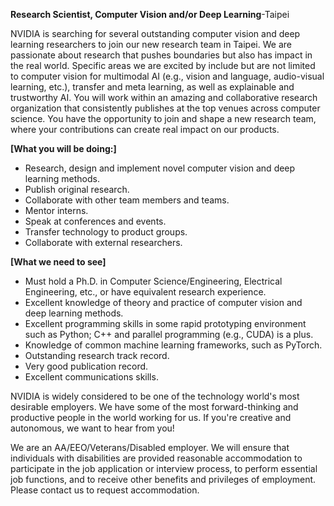 **Research Scientist, Computer Vision and/or Deep Learning**-Taipei

NVIDIA is searching for several outstanding computer vision and deep learning researchers to join our new research team in Taipei. We are passionate about research that pushes boundaries but also has impact in the real world. Specific areas we are excited by include but are not limited to computer vision for multimodal AI (e.g., vision and language, audio-visual learning, etc.), transfer and meta learning, as well as explainable and trustworthy AI. You will work within an amazing and collaborative research organization that consistently publishes at the top venues across computer science. You have the opportunity to join and shape a new research team, where your contributions can create real impact on our products.

**[What you will be doing:]** 
-  Research, design and implement novel computer vision and deep learning methods.
-  Publish original research.
-  Collaborate with other team members and teams.
-  Mentor interns.
-  Speak at conferences and events.
-  Transfer technology to product groups.
-  Collaborate with external researchers.

**[What we need to see]**
-  Must hold a Ph.D. in Computer Science/Engineering, Electrical Engineering, etc., or have equivalent research experience.
-  Excellent knowledge of theory and practice of computer vision and deep learning methods.
-  Excellent programming skills in some rapid prototyping environment such as Python; C++ and parallel programming (e.g., CUDA) is a plus.
-  Knowledge of common machine learning frameworks, such as PyTorch.
-  Outstanding research track record.
-  Very good publication record.
-  Excellent communications skills.

NVIDIA is widely considered to be one of the technology world's most desirable employers. We have some of the most forward-thinking and productive people in the world working for us. If you're creative and autonomous, we want to hear from you!

We are an AA/EEO/Veterans/Disabled employer. We will ensure that individuals with disabilities are provided reasonable accommodation to participate in the job application or interview process, to perform essential job functions, and to receive other benefits and privileges of employment. Please contact us to request accommodation.

